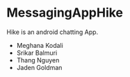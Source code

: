 # MessagingAppHike 
Hike is an android chatting App.
 - Meghana Kodali
 - Srikar Balmuri
 - Thang Nguyen
 - Jaden Goldman
